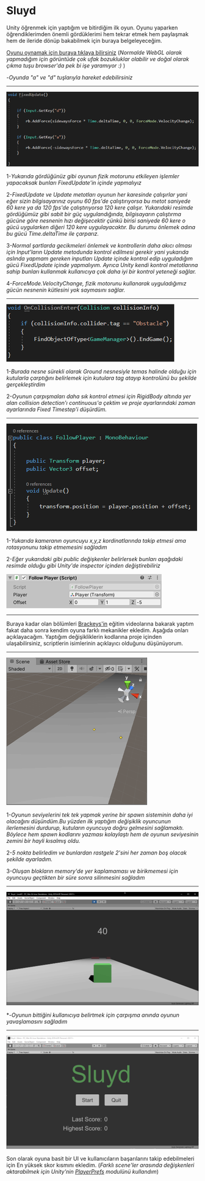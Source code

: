 # Sluyd

Unity öğrenmek için yaptığım ve bitirdiğim ilk oyun. Oyunu yaparken öğrendiklerimden önemli gördüklerimi hem tekrar etmek
hem paylaşmak hem de ileride dönüp bakabilmek için buraya belgeleyeceğim.

[Oyunu oynamak için buraya tıklaya bilirsiniz](https://connect.unity.com/mg/other/slupy-v90)
(*Normalde WebGL olarak yapmadığım için görüntüde çok ufak bozukluklar olabilir ve doğal olarak çıkma tuşu browser'da pek bi işe yaramıyor :)* )

-*Oyunda "a" ve "d" tuşlarıyla hareket edebilirsiniz*

<hr>

![](Images/PlayerMovement.png)

1-*Yukarıda gördüğünüz gibi oyunun fizik motorunu etkileyen işlemler yapacaksak bunları FixedUpdate'in içinde yapmalıyız*

2-*FixedUpdate ve Update metotları oyunun her karesinde çalışırlar yani eğer sizin bilgisayarınız oyunu 60 fps'de çalıştırıyorsa* *bu metot saniyede 60 kere ya da 120 fps'de çalıştırıyorsa 120 kere çalışır. Yukarıdaki resimde gördüğümüz gibi sabit bir güç*
*uygulandığında, bilgisayarın çalıştırma gücüne göre nesnenin hızı değişecektir çünkü birisi saniyede 60 kere o gücü uygularken* *diğeri 120 kere uygulayacaktır. Bu durumu önlemek adına bu gücü Time.deltaTime ile çarparız.*

3-*Normal şartlarda gecikmeleri önlemek ve kontrollerin daha akıcı olması için Input'ların Update metodunda kontrol edilmesi* *gerekir yani yukarıda aslında yapmam gereken inputları Update içinde kontrol edip uyguladığım gücü FixedUpdate içinde yapmalıyım.*
*Ayrıca Unity kendi kontrol metotlarına sahip bunları kullanmak kullanıcıya çok daha iyi bir kontrol yeteneği sağlar.*

4-*ForceMode.VelocityChange, fizik motorunu kullanarak uyguladığımız gücün nesnenin kütlesini yok saymasını sağlar.*

<hr>

![](Images/Collision.png)

1-*Burada nesne sürekli olarak Ground nesnesiyle temas halinde olduğu için kutularla çarptığını belirlemek için kutulara tag* *atayıp kontrolünü bu şekilde gerçekleştirdim*

2-*Oyunun çarpışmaları daha sık kontrol etmesi için RigidBody altında yer alan collision detection'ı continuous'a çektim ve* *proje ayarlarındaki zaman ayarlarında Fixed Timestep'i düşürdüm.*

<hr>

![](Images/CameraMovement.png)

1-*Yukarıda kameranın oyuncuyu x,y,z kordinatlarında takip etmesi ama rotasyonunu takip etmemesini sağladım*

2-*Eğer yukarıdaki gibi public değişkenler belirlersek bunları aşağıdaki resimde olduğu gibi Unity'de inspector içinden değiştirebiliriz*

![](Images/InspectorVariables.png)

<hr>

Buraya kadar olan bölümleri [Brackeys'in](https://www.youtube.com/watch?v=j48LtUkZRjU&list=PLPV2KyIb3jR5QFsefuO2RlAgWEz6EvVi6&index=1) eğitim videolarına bakarak yaptım fakat daha sonra kendim oyuna farklı mekanikler ekledim. Aşağıda onları açıklayacağım. Yaptığım değişikliklerin kodlarına proje içinden ulaşabilirsiniz, scriptlerin isimlerinin açıklayıcı olduğunu düşünüyorum.

<hr>

![](Images/Spawn.gif)

1-*Oyunun seviyelerini tek tek yapmak yerine bir spawn sisteminin daha iyi olacağını düşündüm.Bu yüzden ilk yaptığım değişiklik*
*oyuncunun ilerlemesini durdurup, kutuların oyuncuya doğru gelmesini sağlamaktı. Böylece hem spawn kodlarını yazması kolaylaştı*
*hem de oyunun seviyesinin zemini bir hayli kısalmış oldu.*

2-*5 nokta belirledim ve bunlardan rastgele 2'sini her zaman boş olacak şekilde ayarladım.*

3-*Oluşan blokların memory'de yer kaplamaması ve birikmemesi için oyuncuyu geçtikten bir süre sonra silinmesini sağladım*

<hr>

![](Images/SlowTime.gif)

*-*Oyunun bittiğini kullanıcıya belirtmek için çarpışma anında oyunun yavaşlamasını sağladım*

<hr>

![](Images/Menu.png)

Son olarak oyuna basit bir UI ve kullanıcıların başarılarını takip edebilmeleri için En yüksek skor kısmını ekledim.
(*Farklı scene'ler arasında değişkenleri aktarabilmek için Unity'nin [PlayerPrefs](https://docs.unity3d.com/ScriptReference/PlayerPrefs.html) modulünü kullandım*)
